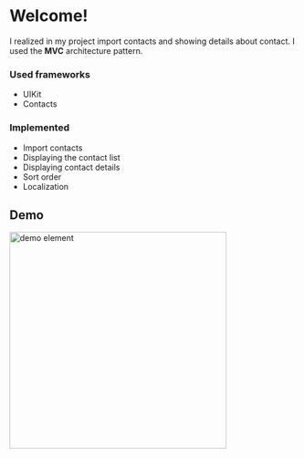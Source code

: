 # Welcome!

I realized in my project import contacts and showing details about contact. I used the **MVC** architecture pattern.

### Used frameworks

 - UIKit
 - Contacts

### Implemented

 - Import contacts
 - Displaying the contact list
 - Displaying contact details
 - Sort order
 - Localization

## Demo
<img alt="demo element" src="Demo/Demo.gif" width="380" />
